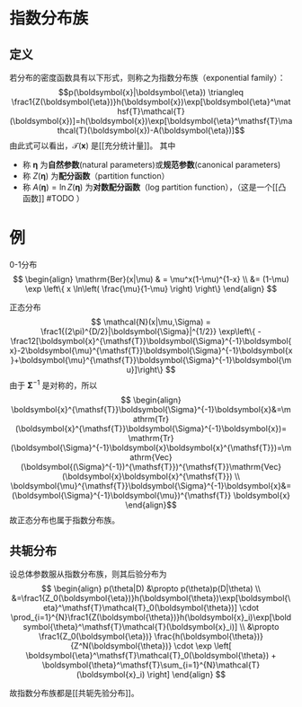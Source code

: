 # 指数分布族

## 定义

若分布的密度函数具有以下形式，则称之为指数分布族（exponential family）：
$$p(\boldsymbol{x}|\boldsymbol{\eta}) \triangleq \frac1{Z(\boldsymbol{\eta})}h(\boldsymbol{x})\exp[\boldsymbol{\eta}^\mathsf{T}\mathcal{T}(\boldsymbol{x})]=h(\boldsymbol{x})\exp[\boldsymbol{\eta}^\mathsf{T}\mathcal{T}(\boldsymbol{x})-A(\boldsymbol{\eta})]$$
由此式可以看出，$\mathcal{T}(\mathbf{x})$ 是[[充分统计量]]。
其中
+ 称 $\mathbf{\eta}$ 为**自然参数**(natural parameters)或**规范参数**(canonical parameters)
+ 称 $Z(\mathbf{\eta})$ 为**配分函数**（partition function）
+ 称 $A(\mathbf{\eta})=\ln Z(\mathbf{\eta})$ 为**对数配分函数**（log partition function），（这是一个[[凸函数]] #TODO ）

# 例
0-1分布
$$ \begin{align}
\mathrm{Ber}(x|\mu) & = \mu^x(1-\mu)^{1-x} \\
&= (1-\mu) \exp \left\{ x \ln\left( \frac{\mu}{1-\mu} \right) \right\} 
\end{align} $$


正态分布
$$ \mathcal{N}(x|\mu,\Sigma) = \frac1{(2\pi)^{D/2}|\boldsymbol{\Sigma}|^{1/2}} \exp\left\{  -\frac12[\boldsymbol{x}^{\mathsf{T}}\boldsymbol{\Sigma}^{-1}\boldsymbol{x}-2\boldsymbol{\mu}^{\mathsf{T}}\boldsymbol{\Sigma}^{-1}\boldsymbol{x}+\boldsymbol{\mu}^{\mathsf{T}}\boldsymbol{\Sigma}^{-1}\boldsymbol{\mu}]\right\}  $$
由于 $\boldsymbol{\Sigma}^{-1}$ 是对称的，所以
$$ \begin{align}
\boldsymbol{x}^{\mathsf{T}}\boldsymbol{\Sigma}^{-1}\boldsymbol{x}&=\mathrm{Tr}(\boldsymbol{x}^{\mathsf{T}}\boldsymbol{\Sigma}^{-1}\boldsymbol{x})= \mathrm{Tr}(\boldsymbol{\Sigma}^{-1}\boldsymbol{x}\boldsymbol{x}^{\mathsf{T}})=\mathrm{Vec}(\boldsymbol{(\Sigma}^{-1})^{\mathsf{T}})^{\mathsf{T}}\mathrm{Vec}(\boldsymbol{x}\boldsymbol{x}^{\mathsf{T}}) \\
\boldsymbol{\mu}^{\mathsf{T}}\boldsymbol{\Sigma}^{-1}\boldsymbol{x}&=(\boldsymbol{\Sigma}^{-1}\boldsymbol{\mu})^{\mathsf{T}} \boldsymbol{x} 
\end{align}$$
故正态分布也属于指数分布族。

## 共轭分布

设总体参数服从指数分布族，则其后验分布为
$$ \begin{align}
p(\theta|D) &\propto p(\theta)p(D|\theta) \\
&=\frac1{Z_0(\boldsymbol{\eta})}h(\boldsymbol{\theta})\exp[\boldsymbol{\eta}^\mathsf{T}\mathcal{T}_0(\boldsymbol{\theta})] \cdot \prod_{i=1}^{N}\frac1{Z(\boldsymbol{\theta})}h(\boldsymbol{x}_i)\exp[\boldsymbol{\theta}^\mathsf{T}\mathcal{T}(\boldsymbol{x}_i)] \\
&\propto \frac1{Z_0(\boldsymbol{\eta})} \frac{h(\boldsymbol{\theta})}{Z^N(\boldsymbol{\theta})} \cdot \exp \left[ \boldsymbol{\eta}^\mathsf{T}\mathcal{T}_0(\boldsymbol{\theta}) + \boldsymbol{\theta}^\mathsf{T}\sum_{i=1}^{N}\mathcal{T}(\boldsymbol{x}_i)  \right] 
\end{align} $$

故指数分布族都是[[共轭先验分布]]。